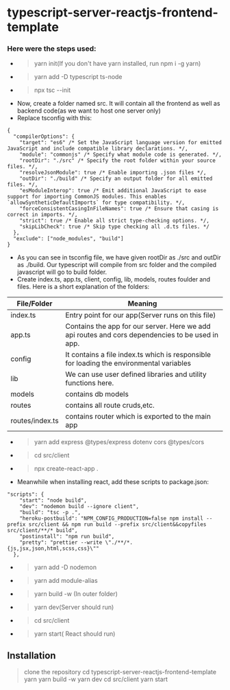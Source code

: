 # typescript-server-reactjs-frontend-template

### Here were the steps used:

- > yarn init(If you don't have yarn installed, run npm i -g yarn)
- > yarn add -D typescript ts-node
- > npx tsc --init
- Now, create a folder named src. It will contain all the frontend as well as backend code(as we want to host one server only)
- Replace tsconfig with this:
```
{
  "compilerOptions": {
    "target": "es6" /* Set the JavaScript language version for emitted JavaScript and include compatible library declarations. */,
    "module": "commonjs" /* Specify what module code is generated. */,
    "rootDir": "./src" /* Specify the root folder within your source files. */,
    "resolveJsonModule": true /* Enable importing .json files */,
    "outDir": "./build" /* Specify an output folder for all emitted files. */,
    "esModuleInterop": true /* Emit additional JavaScript to ease support for importing CommonJS modules. This enables `allowSyntheticDefaultImports` for type compatibility. */,
    "forceConsistentCasingInFileNames": true /* Ensure that casing is correct in imports. */,
    "strict": true /* Enable all strict type-checking options. */,
    "skipLibCheck": true /* Skip type checking all .d.ts files. */
  },
  "exclude": ["node_modules", "build"]
}
```
- As you can see in tsconfig file, we have given rootDir as ./src and outDir as ./build. Our typescript will compile from src folder and the compiled javascript will go to build folder. 
- Create index.ts, app.ts, client, config, lib, models, routes foulder and files. Here is a short explanation of the folders:

File/Folder | Meaning
--- | --- 
index.ts | Entry point for our app(Server runs on this file)
app.ts | Contains the app for our server. Here we add api routes and cors dependencies to be used in app.
config | It contains a file index.ts which is responsible for loading the environmental variables
lib | We can use user defined libraries and utility functions here. 
models | contains db models
routes | contains all route cruds,etc.
routes/index.ts | contains router which is exported to the main app

- > yarn add express @types/express dotenv cors @types/cors
- > cd src/client
- > npx create-react-app .
- Meanwhile when installing react, add these scripts to package.json:

```
"scripts": {
    "start": "node build",
    "dev": "nodemon build --ignore client",
    "build": "tsc -p .",
    "heroku-postbuild": "NPM_CONFIG_PRODUCTION=false npm install --prefix src/client && npm run build --prefix src/client&&copyfiles src/client/**/* build",
    "postinstall": "npm run build",
    "pretty": "prettier --write \"./**/*.{js,jsx,json,html,scss,css}\""
  },
```
- > yarn add -D nodemon
- > yarn add module-alias
- > yarn build -w (In outer folder)
- > yarn dev(Server should run)
- > cd src/client
- > yarn start( React should run)

## Installation

> clone the repository
> cd typescript-server-reactjs-frontend-template
> yarn
> yarn build -w
> yarn dev
> cd src/client
> yarn start
